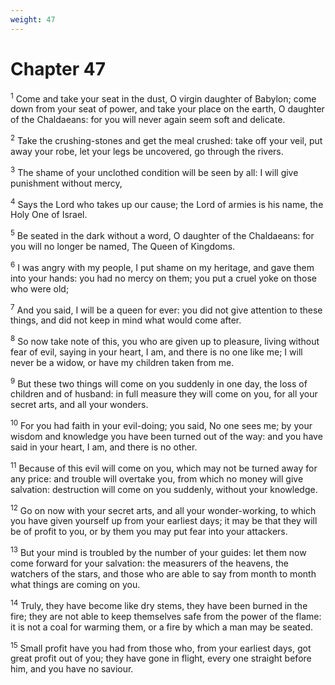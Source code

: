 ```yaml
---
weight: 47
---
```


# Chapter 47

<sup>1</sup> Come and take your seat in the dust, O virgin daughter of Babylon; come down from your seat of power, and take your place on the earth, O daughter of the Chaldaeans: for you will never again seem soft and delicate. 

<sup>2</sup> Take the crushing-stones and get the meal crushed: take off your veil, put away your robe, let your legs be uncovered, go through the rivers. 

<sup>3</sup> The shame of your unclothed condition will be seen by all: I will give punishment without mercy, 

<sup>4</sup> Says the Lord who takes up our cause; the Lord of armies is his name, the Holy One of Israel. 

<sup>5</sup> Be seated in the dark without a word, O daughter of the Chaldaeans: for you will no longer be named, The Queen of Kingdoms. 

<sup>6</sup> I was angry with my people, I put shame on my heritage, and gave them into your hands: you had no mercy on them; you put a cruel yoke on those who were old; 

<sup>7</sup> And you said, I will be a queen for ever: you did not give attention to these things, and did not keep in mind what would come after. 

<sup>8</sup> So now take note of this, you who are given up to pleasure, living without fear of evil, saying in your heart, I am, and there is no one like me; I will never be a widow, or have my children taken from me. 

<sup>9</sup> But these two things will come on you suddenly in one day, the loss of children and of husband: in full measure they will come on you, for all your secret arts, and all your wonders. 

<sup>10</sup> For you had faith in your evil-doing; you said, No one sees me; by your wisdom and knowledge you have been turned out of the way: and you have said in your heart, I am, and there is no other. 

<sup>11</sup> Because of this evil will come on you, which may not be turned away for any price: and trouble will overtake you, from which no money will give salvation: destruction will come on you suddenly, without your knowledge. 

<sup>12</sup> Go on now with your secret arts, and all your wonder-working, to which you have given yourself up from your earliest days; it may be that they will be of profit to you, or by them you may put fear into your attackers. 

<sup>13</sup> But your mind is troubled by the number of your guides: let them now come forward for your salvation: the measurers of the heavens, the watchers of the stars, and those who are able to say from month to month what things are coming on you. 

<sup>14</sup> Truly, they have become like dry stems, they have been burned in the fire; they are not able to keep themselves safe from the power of the flame: it is not a coal for warming them, or a fire by which a man may be seated. 

<sup>15</sup> Small profit have you had from those who, from your earliest days, got great profit out of you; they have gone in flight, every one straight before him, and you have no saviour. 


